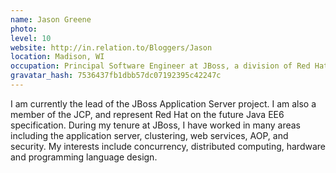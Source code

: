 ```yaml
---
name: Jason Greene
photo:
level: 10
website: http://in.relation.to/Bloggers/Jason
location: Madison, WI
occupation: Principal Software Engineer at JBoss, a division of Red Hat
gravatar_hash: 7536437fb1dbb57dc07192395c42247c
---
```

I am currently the lead of the JBoss Application Server project. I am also a
member of the JCP, and represent Red Hat on the future Java EE6 specification.
During my tenure at JBoss, I have worked in many areas including the application
server, clustering, web services, AOP, and security. My interests include
concurrency, distributed computing, hardware and programming language design.
